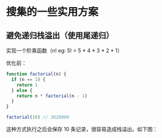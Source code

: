 # 搜集的一些实用方案

## 避免递归栈溢出（使用尾递归）

实现一个阶乘函数（n! eg: 5! = 5 * 4 * 3 * 2 * 1）

优化前：

```js
function factorial(n) {
  if (n == 1) {
    return 1
  } else {
    return n * factorial(n - 1)
  }
}

factorial(10) // 3628800
```

这种方式执行之后会保存 10 条记录，很容易造成栈溢出。如下图：
